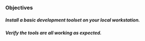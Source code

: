 ### Objectives
##### Install a basic development toolset on your local workstation.
##### Verify the tools are all working as expected.